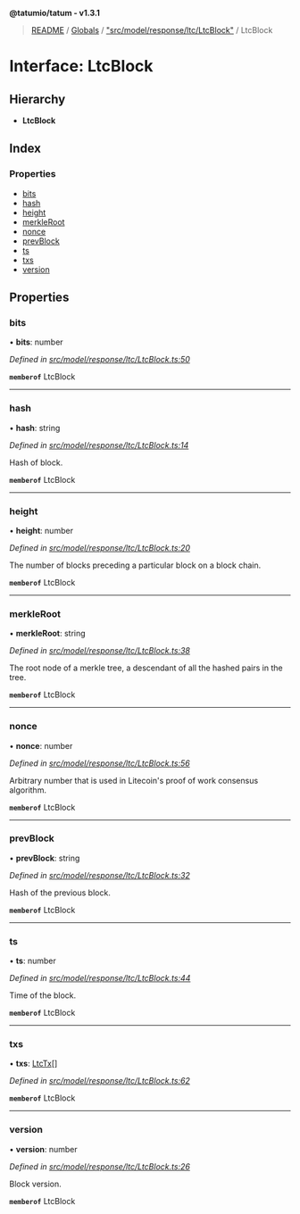 **@tatumio/tatum - v1.3.1**

> [README](../README.md) / [Globals](../globals.md) / ["src/model/response/ltc/LtcBlock"](../modules/_src_model_response_ltc_ltcblock_.md) / LtcBlock

# Interface: LtcBlock

## Hierarchy

* **LtcBlock**

## Index

### Properties

* [bits](_src_model_response_ltc_ltcblock_.ltcblock.md#bits)
* [hash](_src_model_response_ltc_ltcblock_.ltcblock.md#hash)
* [height](_src_model_response_ltc_ltcblock_.ltcblock.md#height)
* [merkleRoot](_src_model_response_ltc_ltcblock_.ltcblock.md#merkleroot)
* [nonce](_src_model_response_ltc_ltcblock_.ltcblock.md#nonce)
* [prevBlock](_src_model_response_ltc_ltcblock_.ltcblock.md#prevblock)
* [ts](_src_model_response_ltc_ltcblock_.ltcblock.md#ts)
* [txs](_src_model_response_ltc_ltcblock_.ltcblock.md#txs)
* [version](_src_model_response_ltc_ltcblock_.ltcblock.md#version)

## Properties

### bits

•  **bits**: number

*Defined in [src/model/response/ltc/LtcBlock.ts:50](https://github.com/tatumio/tatum-js/blob/8f0f126/src/model/response/ltc/LtcBlock.ts#L50)*

**`memberof`** LtcBlock

___

### hash

•  **hash**: string

*Defined in [src/model/response/ltc/LtcBlock.ts:14](https://github.com/tatumio/tatum-js/blob/8f0f126/src/model/response/ltc/LtcBlock.ts#L14)*

Hash of block.

**`memberof`** LtcBlock

___

### height

•  **height**: number

*Defined in [src/model/response/ltc/LtcBlock.ts:20](https://github.com/tatumio/tatum-js/blob/8f0f126/src/model/response/ltc/LtcBlock.ts#L20)*

The number of blocks preceding a particular block on a block chain.

**`memberof`** LtcBlock

___

### merkleRoot

•  **merkleRoot**: string

*Defined in [src/model/response/ltc/LtcBlock.ts:38](https://github.com/tatumio/tatum-js/blob/8f0f126/src/model/response/ltc/LtcBlock.ts#L38)*

The root node of a merkle tree, a descendant of all the hashed pairs in the tree.

**`memberof`** LtcBlock

___

### nonce

•  **nonce**: number

*Defined in [src/model/response/ltc/LtcBlock.ts:56](https://github.com/tatumio/tatum-js/blob/8f0f126/src/model/response/ltc/LtcBlock.ts#L56)*

Arbitrary number that is used in Litecoin's proof of work consensus algorithm.

**`memberof`** LtcBlock

___

### prevBlock

•  **prevBlock**: string

*Defined in [src/model/response/ltc/LtcBlock.ts:32](https://github.com/tatumio/tatum-js/blob/8f0f126/src/model/response/ltc/LtcBlock.ts#L32)*

Hash of the previous block.

**`memberof`** LtcBlock

___

### ts

•  **ts**: number

*Defined in [src/model/response/ltc/LtcBlock.ts:44](https://github.com/tatumio/tatum-js/blob/8f0f126/src/model/response/ltc/LtcBlock.ts#L44)*

Time of the block.

**`memberof`** LtcBlock

___

### txs

•  **txs**: [LtcTx](_src_model_response_ltc_ltctx_.ltctx.md)[]

*Defined in [src/model/response/ltc/LtcBlock.ts:62](https://github.com/tatumio/tatum-js/blob/8f0f126/src/model/response/ltc/LtcBlock.ts#L62)*

**`memberof`** LtcBlock

___

### version

•  **version**: number

*Defined in [src/model/response/ltc/LtcBlock.ts:26](https://github.com/tatumio/tatum-js/blob/8f0f126/src/model/response/ltc/LtcBlock.ts#L26)*

Block version.

**`memberof`** LtcBlock
